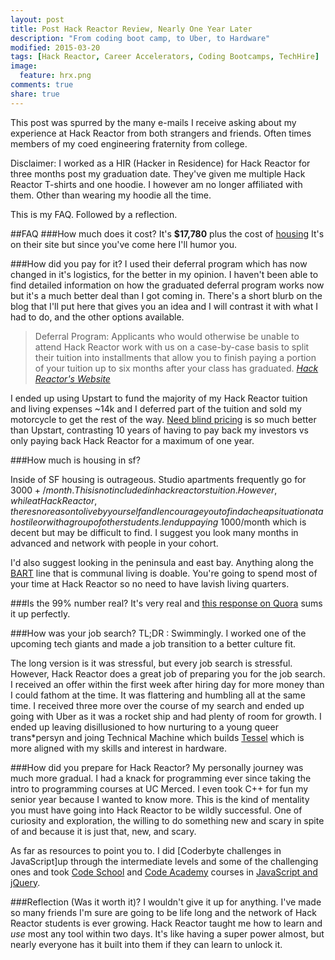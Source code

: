```yaml
---
layout: post
title: Post Hack Reactor Review, Nearly One Year Later
description: "From coding boot camp, to Uber, to Hardware"
modified: 2015-03-20
tags: [Hack Reactor, Career Accelerators, Coding Bootcamps, TechHire]
image:
  feature: hrx.png
comments: true
share: true
---
```



This post was spurred by the many e-mails I receive asking about my experience at Hack Reactor from both strangers and friends. Often times members of my coed engineering fraternity from college.

Disclaimer: I worked as a HIR (Hacker in Residence) for Hack Reactor for three months post my graduation date. They've given me multiple Hack Reactor T-shirts and one hoodie. I however am no longer affiliated with them. Other than wearing my hoodie all the time.

This is my FAQ. Followed by a reflection.

##FAQ
###How much does it cost?
It's **$17,780** plus the cost of [housing](#how-much-is-housing-in-sf?)
It's on their site but since you've come here I'll humor you.

###How did you pay for it?
I used their deferral program which has now changed in it's logistics, for the better in my opinion. I haven't been able to find detailed information on how the graduated deferral program works now but it's a much better deal than I got coming in. There's a short blurb on the blog that I'll put here that gives you an idea and I will contrast it with what I had to do, and the other options available.

>Deferral Program: Applicants who would otherwise be unable to attend Hack Reactor work with us on a case-by-case basis to split their tuition into installments that allow you to finish paying a portion of your tuition up to six months after your class has graduated. <cite> [Hack Reactor's Website](http://www.hackreactor.com/program/#yui_3_17_2_1_1426632728607_265) <cite>

I ended up using Upstart to fund the majority of my Hack Reactor tuition and living expenses ~14k and I deferred part of the tuition and sold my motorcycle to get the rest of the way. [Need blind pricing](http://www.hackreactor.com/blog/announcing-need-blind-admissions-for-hack-reactors-remote-beta-immersion-program) is so much better than Upstart, contrasting 10 years of having to pay back my investors vs only paying back Hack Reactor for a maximum of one year.

###How much is housing in sf?

Inside of SF housing is outrageous. Studio apartments frequently go for $3000+/month. This is not included in hack reactors tuition. However, while at Hack Reactor, theres no reason to live by yourself and I encourage you to find a cheap situation at a hostile or with a group of other students. I end up paying ~$1000/month which is decent but may be difficult to find. I suggest you look many months in advanced and network with people in your cohort.

I'd also suggest looking in the peninsula and east bay. Anything along the [BART](http://www.bart.gov/schedules/bystation) line that is communal living is doable. You're going to spend most of your time at Hack Reactor so no need to have lavish living quarters.

###Is the 99% number real?
It's very real and [this response on Quora](http://www.quora.com/What-are-some-suspected-reasons-why-some-Hack-Reactor-graduates-the-2-are-unable-to-find-software-engineering-jobs-upon-graduation) sums it up perfectly.

###How was your job search?
TL;DR : Swimmingly. I worked one of the upcoming tech giants and made a job transition to a better culture fit.

The long version is it was stressful, but every job search is stressful. However, Hack Reactor does a great job of preparing you for the job search. I received an offer within the first week after hiring day for more money than I could fathom at the time. It was flattering and humbling all at the same time. I received three more over the course of my search and ended up going with Uber as it was a rocket ship and had plenty of room for growth. I ended up leaving disillusioned to how nurturing to a young queer trans*persyn and joing Technical Machine which builds [Tessel](https://tessel.io) which is more aligned with my skills and interest in hardware.

###How did you prepare for Hack Reactor?
My personally journey was much more gradual. I had a knack for programming ever since taking the intro to programming courses at UC Merced. I even took C++ for fun my senior year because I wanted to know more. This is the kind of mentality you must have going into Hack Reactor to be wildly successful. One of curiosity and exploration, the willing to do something new and scary in spite of and because it is just that, new, and scary.

As far as resources to point you to. I did [Coderbyte challenges in JavaScript]up through the intermediate levels and some of the challenging ones and took [Code School](https://www.codeschool.com/paths/javascript#jquery-basics) and [Code Academy](http://www.codecademy.com/tracks/javascript) courses in [JavaScript and jQuery](https://www.codeschool.com/paths/javascript#jquery-basics).

###Reflection (Was it worth it)?
I wouldn't give it up for anything. I've made so many friends I'm sure are going to be life long and the network of Hack Reactor students is ever growing. Hack Reactor taught me how to learn and *use* most any tool within two days. It's like having a super power almost, but nearly everyone has it built into them if they can learn to unlock it.
